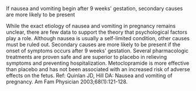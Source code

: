 If nausea and vomiting begin after 9 weeks' gestation, secondary causes are more likely to be present

While the exact etiology of nausea and vomiting in pregnancy remains unclear, there are few data to support the theory that psychological factors play a role. Although nausea is usually a self-limited condition, other causes must be ruled out. Secondary causes are more likely to be present if the onset of symptoms occurs after 9 weeks' gestation. Several pharmacologic treatments are proven safe and are superior to placebo in relieving symptoms and preventing hospitalization. Metoclopramide is more effective than placebo and has not been associated with an increased risk of adverse effects on the fetus. Ref: Quinlan JD, Hill DA: Nausea and vomiting of pregnancy. Am Fam Physician 2003;68(1):121-128.